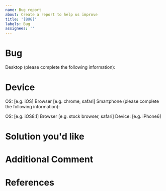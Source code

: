 ```yaml
---
name: Bug report
about: Create a report to help us improve
title: '[BUG]'
labels: Bug
assignees: ''
---
```


# Bug

<!-- 발생 버그에 대해 설명해주세요 -->

Desktop (please complete the following information):

# Device

<!-- 버그가 발생한 장치와 환경을 설명해주세요 -->

<!-- Mobile -->

OS: [e.g. iOS]
Browser [e.g. chrome, safari]
Smartphone (please complete the following information):

<!-- Desktop -->

OS: [e.g. iOS8.1]
Browser [e.g. stock browser, safari]
Device: [e.g. iPhone6]

# Solution you'd like

<!-- 예상 수정 방안을 작성해주세요 -->

# Additional Comment

<!-- 추가 코멘트가 있다면 작성해주세요 -->

# References

<!-- 관련 자료 및 문서가 있다면 기입해주세요 -->
